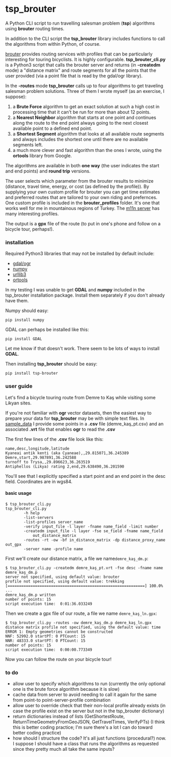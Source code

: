 # tsp_brouter
A Python CLI script to run travelling salesman problem (**tsp**) algorithms using **brouter** routing times.

In addition to the CLI script the **tsp_brouter** library includes functions to call the algorithms from within Python, of course.

[brouter](https://brouter.de/brouter-web/) provides routing services with profiles that can be particularly interesting for touring bicyclists.  It is highly configurable.  **tsp_brouter_cli.py** is a Python3 script that calls the brouter server and returns (in **-createdm** mode) a "distance matrix" and route segments for all the points that the user provided (via a point file that is read by the gdal/ogr library).  

In the **-routes** mode **tsp_brouter** calls up to four algorithms to get traveling salesman problem solutions.  Three of them I wrote myself (as an exercise, I suppose):

1. a **Brute Force** algorithm to get an exact solution at such a high cost in processing time that it can't be run for more than about 12 points.
2. a **Nearest Neighbor** algorithm that starts at one point and continues along the route to the end point always going to the next closest available point to a defined end point.
3. a **Shortest Segment** algorithm that looks at all available route segments and always includes the shortest one until there are no available segments left.
4. a much more clever and fast algorithm than the ones I wrote, using the **ortools** library from Google.

The algorithms are available in both **one way** (the user indicates the start and end points) and **round trip** versions.

The user selects which parameter from the brouter results to minimize (distance, travel time, energy, or cost (as defined by the profile)).  By supplying your own custom profile for brouter you can get time estimates and preferred routes that are tailored to your own riding and prefernces.  One custom profile is included in the **brouter_profiles** folder.  It's one that works well for me in mountainous regions of Turkey.  The [m11n server](https://brouter.m11n.de) has many interesting profiles.

The output is a **gpx** file of the route (to put in one's phone and follow on a bicycle tour, perhaps!).

### installation

Required Python3 libraries that may not be installed by default include:

- [gdal/ogr](https://pypi.org/project/GDAL/)
- [numpy](https://pypi.org/project/numpy/)
- [urllib3](https://pypi.org/project/urllib3/)
- [ortools](https://developers.google.com/optimization/install/python)

In my testing I was unable to get **GDAL** and **numpy** included in the tsp_brouter installation package.  Install them separately if you don't already have them.  

Numpy should easy:

`pip install numpy`

GDAL can perhaps be installed like this:

`pip install GDAL`

Let me know if that doesn't work.  There seem to be lots of ways to install **GDAL**.

Then installing **tsp_brouter** should be easy:

`pip install tsp-brouter`

### user guide

Let's find a bicycle touring route from Demre to Kaş while visiting some Likyan sites.

If you're not familiar with **ogr** vector datasets, then the easiest way to prepare your data for **tsp_brouter** may be with simple text files.  In [sample_data](https://github.com/bryandenniskeith/tsp_brouter/tree/main/sample_data) I provide some points in a **.csv** file (demre_kaş_pt.csv) and an associated **.vrt** file that enables **ogr** to read the **.csv**

The first few lines of the **.csv** file look like this:

    name,desc,longitude,latitude
    Kyaneai antik kenti (aka Cyaneae),,29.815071,36.245389
    Demre,start,29.987891,36.242588
    turnoff to Trysa,,29.896623,36.263519
    Antiphellos (Likya) rating 2,end,29.638490,36.201590

You'll see that I explicitly specified a start point and an end point in the desc field.  Coordinates are in wgs84.

#### basic usage

    $ tsp_brouter_cli.py 
    tsp_brouter_cli.py
            -h help
            -list-servers
            -list-profiles server_name
            -verify input_file -l layer -fname name_field -limit number
            -createdm input_file -l layer -fse se_field -fname name_field
                out_distance_matrix
            -routes -rt -ow -bf in_distance_matrix -dp distance_proxy_name out_gpx
            -server name -profile name

First we'll create our distance matrix, a file we name`demre_kaş_dm.p`:

    $ tsp_brouter_cli.py -createdm demre_kaş_pt.vrt -fse desc -fname name demre_kaş_dm.p
    server not specified, using default value: brouter
    profile not specified, using default value: trekking
    [============================================================] 100.0% ...
    demre_kaş_dm.p written
    number of points: 15
    script execution time:  0:01:36.033249

Then we create a gpx file of our route, a file we name `demre_kaş_ln.gpx`:

    $ tsp_brouter_cli.py -routes -ow demre_kaş_dm.p demre_kaş_ln.gpx
    distance matrix profile not specified, using the default value: time
    ERROR 1: Empty geometries cannot be constructed
    NNF: 52992.0 startPT: 0 PTCount: 15
    NNR: 48333.0 startPT: 0 PTCount: 15
    number of points: 15
    script execution time:  0:00:00.773349

Now you can follow the route on your bicycle tour!

### to do
- allow user to specify which algorithms to run (currently the only optional one is the brute force algorithm because it is slow)
- cache data from server to avoid needing to call it again for the same from point-to point-server-profile combination
- allow user to override check that their non-local profile already exists (in case the profile exist on the server but not in the tsp_brouter dictionary)
- return dictionaries instead of lists (GetShortestRoute, ReturnTimeGeometryFromGeoJSON, GetTravelTimes, VerifyPTs) (I think this is better coding practice; I'm sure there's a lot I can do toward better coding practice)
- how should I structure the code?  It's all just functions (procedural?) now.  I suppose I should have a class that runs the algorithms as requested since they pretty much all take the same inputs?
